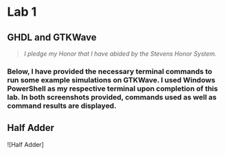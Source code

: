 # Lab 1
## **GHDL and GTKWave**
> *I pledge my Honor that I have abided by the Stevens Honor System.*

### Below, I have provided the necessary terminal commands to run some example simulations on GTKWave. I used Windows PowerShell as my respective terminal upon completion of this lab. In both screenshots provided, commands used as well as command results are displayed.  

## Half Adder

![Half Adder]
